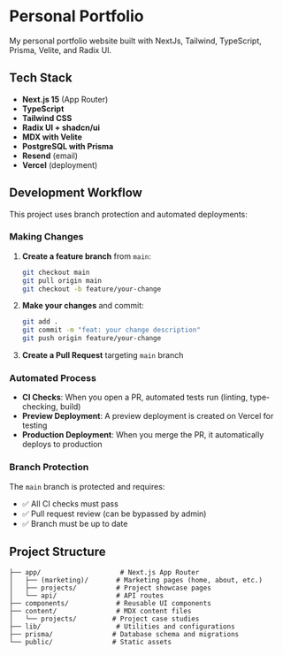 # Personal Portfolio

My personal portfolio website built with NextJs, Tailwind, TypeScript, Prisma, Velite, and Radix UI.

## Tech Stack

- **Next.js 15** (App Router)
- **TypeScript**
- **Tailwind CSS**
- **Radix UI + shadcn/ui**
- **MDX with Velite**
- **PostgreSQL with Prisma**
- **Resend** (email)
- **Vercel** (deployment)

## Development Workflow

This project uses branch protection and automated deployments:

### Making Changes

1. **Create a feature branch** from `main`:
   ```bash
   git checkout main
   git pull origin main
   git checkout -b feature/your-change
   ```

2. **Make your changes** and commit:
   ```bash
   git add .
   git commit -m "feat: your change description"
   git push origin feature/your-change
   ```

3. **Create a Pull Request** targeting `main` branch

### Automated Process

- **CI Checks**: When you open a PR, automated tests run (linting, type-checking, build)
- **Preview Deployment**: A preview deployment is created on Vercel for testing
- **Production Deployment**: When you merge the PR, it automatically deploys to production

### Branch Protection

The `main` branch is protected and requires:
- ✅ All CI checks must pass
- ✅ Pull request review (can be bypassed by admin)
- ✅ Branch must be up to date

## Project Structure

```
├── app/                    # Next.js App Router
│   ├── (marketing)/       # Marketing pages (home, about, etc.)
│   ├── projects/          # Project showcase pages
│   └── api/               # API routes
├── components/            # Reusable UI components
├── content/               # MDX content files
│   └── projects/         # Project case studies
├── lib/                   # Utilities and configurations
├── prisma/               # Database schema and migrations
└── public/               # Static assets
```
